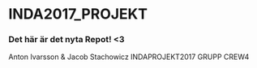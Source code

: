 # INDA2017_PROJEKT

### Det här är det nyta Repot! <3

Anton Ivarsson &amp; Jacob Stachowicz INDAPROJEKT2017 GRUPP CREW4
